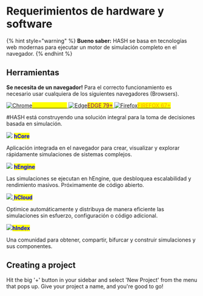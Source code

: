 # Requerimientos de hardware y software

{% hint style="warning" %}
**Bueno saber:** HASH se basa en tecnologías web modernas para ejecutar un motor de simulación completo en el navegador.&#x20;
{% endhint %}

## Herramientas

**Se necesita de un navegador!** Para el correcto funcionamiento es necesario usar  cualquiera de los siguientes navegadores (Browsers).

[![Chrome](https://hash.ai/assets/google-chrome.svg)<mark style="color:yellow;">CHROME 66+</mark>](https://www.google.com/chrome/)<mark style="color:yellow;"></mark>[ ](https://www.microsoft.com/en-us/edge)                                        <mark style="color:purple;"></mark>                                        [![Edge](https://hash.ai/assets/edge.svg)<mark style="color:purple;">EDGE 79+</mark>](https://www.microsoft.com/en-us/edge)<mark style="color:purple;"></mark>[ <mark style="color:purple;"></mark> ](https://www.mozilla.org/en-GB/firefox/new/)                                          <mark style="color:purple;"></mark>                                          [ <mark style="color:orange;"></mark> ![Firefox](https://hash.ai/assets/firefox.svg)<mark style="color:orange;">FIREFOX 67+</mark>](https://www.mozilla.org/en-GB/firefox/new/)<mark style="color:orange;"></mark>

\#HASH está construyendo una solución integral para la toma de decisiones basada en simulación.

[![](https://hash.ai/assets/H-CORE.svg)](https://hash.ai/platform/core) <mark style="color:blue;">**hCore**</mark>

Aplicación integrada en el navegador para crear, visualizar y explorar rápidamente simulaciones de sistemas complejos.

[![](https://hash.ai/assets/rocket.svg)](https://hash.ai/platform/engine) <mark style="color:blue;">**hEngine**</mark>

Las simulaciones se ejecutan en hEngine, que desbloquea escalabilidad y rendimiento masivos. Próximamente de código abierto.

[![](https://hash.ai/assets/cloud.svg) ](https://hash.ai/platform/cloud)<mark style="color:blue;">**hCloud**</mark>

Optimice automáticamente y distribuya de manera eficiente las simulaciones sin esfuerzo, configuración o código adicional.

[![](https://hash.ai/assets/package-variant.svg)](https://hash.ai/platform/index)<mark style="color:blue;">**hIndex**</mark>

Una comunidad para obtener, compartir, bifurcar y construir simulaciones y sus componentes.

## Creating a project

Hit the big '+' button in your sidebar and select 'New Project' from the menu that pops up. Give your project a name, and you're good to go!
